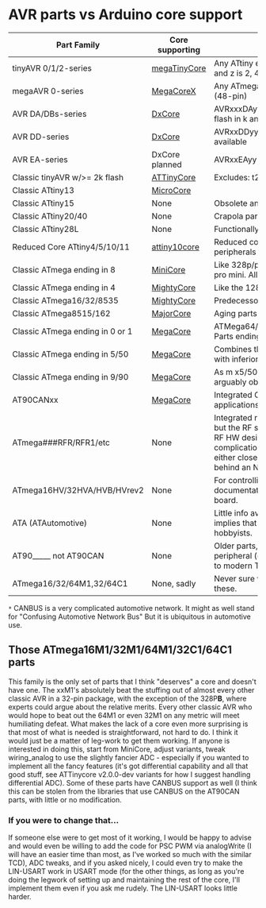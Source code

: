 # AVR parts vs Arduino core support

Part Family                     | Core supporting | Comments 
--------------------------------|-----------------|--------------------------------
tinyAVR 0/1/2-series            | [megaTinyCore](https://github.com/SpenceKonde/DxCore)| Any ATtiny ending in yz, where y is 0, 1, or 2, and z is 2, 4, 6, or 7 
megaAVR 0-series                | [MegaCoreX](https://github.com/MCUdude/MegaCoreX)| Any ATmega ending in 08 (32-pin) or 09 (48-pin)
AVR DA/DBs-series               | [DxCore](https://github.com/SpenceKonde/DxCore)| AVRxxxDAyy or AVRxxxDByy, where xxx is flash in k and yy is pincount. 
AVR DD-series                   | [DxCore](https://github.com/SpenceKonde/DxCore)| AVRxxDDyy - pincounts of 14, 20, 28 and 32 available
AVR EA-series                   | DxCore planned  | AVRxxEAyy - Unreleased.
Classic tinyAVR w/>= 2k flash   | [ATTinyCore](https://github.com/SpenceKonde/ATTinyCore) | Excludes: t20, t40, t28L
Classic ATtiny13                | [MicroCore](https://github.com/MCUdude/MicroCore) | 
Classic ATtiny15                | None            | Obsolete and out of production
Classic ATtiny20/40             | None            | Crapola parts
Classic ATtiny28L               | None            | Functionally obsolete. And it has no SRAM! 
Reduced Core ATtiny4/5/10/11    | [attiny10core](https://github.com/technoblogy/attiny10core)    | Reduced core parts. Not only are the peripherals disappointing, the CPU is gimped. 
Classic ATmega ending in 8      | [MiniCore](https://github.com/MCUdude/MiniCore)| Like 328p/pb and so on. Used in nano, uno, pro mini. All are better w/MiniCore. 
Classic ATmega ending in 4      | [MightyCore](https://github.com/MCUdude/MightyCore)| Like the 1284p and 324pb.
Classic ATmega16/32/8535        | [MightyCore](https://github.com/MCUdude/MightyCore)| Predecessors to the x4-series
Classic ATmega8515/162          | [MajorCore](https://github.com/MCUdude/MajorCore)| Aging parts with little to recommend them, 
Classic ATmega ending in 0 or 1 | [MegaCore](https://github.com/MCUdude/MegaCore)| ATMega64/128/640/1281/1280/2560/2561. Parts ending in 0 have 100 pins, rest 64.
Classic ATmega ending in 5/50   | [MegaCore](https://github.com/MCUdude/MegaCore)| Combines the pincount of the previous line with inferior peripheral selection.
Classic ATmega ending in 9/90   | [MegaCore](https://github.com/MCUdude/MegaCore)| As m x5/50, only those extra pins can drive arguably obsolete, rarely seen passive LCDs. 
AT90CANxx                       | [MegaCore](https://github.com/MCUdude/MegaCore)| Integrated CANBUS`*`for automotive applications. 
ATmega###RFR/RFR1/etc           | None            | Integrated radio communiction functionality, but the RF suff isn't documented publically.<br/>RF HW design is hard and has legal complications, and the RF functionaliity uses either closed source lib or docs are hidden behind an NDA. 
ATmega16HV/32HVA/HVB/HVrev2     | None            | For controlling LiPo charging up to 4S. Scant documentation. Just buy a balancing charger board. 
ATA (ATAutomotive)              | None            | Little info available, and what is avaiable implies that they are not a good fit for hobbyists. 
AT90_____ not AT90CAN           | None            | Older parts, each family with a confusing peripheral (either USB or a fancy timer similar to modern TCD called a PSC
ATmega16/32/64M1,32/64C1        | None, sadly     | Never sure why nobody made a core for these. 

`*` CANBUS is a very complicated automotive network. It might as well stand for "Confusing Automotive Network Bus" But it is ubiquitous in automotive use.

## Those ATmega16M1/32M1/64M1/32C1/64C1 parts
This family is the only set of parts that I think "deserves" a core and doesn't have one. The xxM1's absolutely beat the stuffing out of almost every other classic AVR in a 32-pin package, with the exception of the 328P**B**, where experts could argue about the relative merits. Every other classic AVR who would hope to beat out the 64M1 or even 32M1 on any metric will meet humiliating defeat. What makes the lack of a core even more surprising is that most of what is needed is straightforward, not hard to do. I think it would just be a matter of leg-work to get them working. If anyone is interested in doing this, start from MiniCore, adjust variants, tweak wiring_analog to use the slightly fancier ADC - especially if you wanted to implement all the fancy features (it's got differential capability and all that good stuff, see ATTinycore v2.0.0-dev variants for how I suggest handling differential ADC). Some of these parts have CANBUS support as well (I think this can be stolen from the libraries that use CANBUS on the AT90CAN parts, with little or no modification. 
### If you were to change that... 
If someone else were to get most of it working, I would be happy to advise and would even be willing to add the code for PSC PWM via analogWrite (I will have an easier time than most, as I've worked so much with the similar TCD), ADC tweaks, and if you asked nicely, I could even try to make the LIN-USART work in USART mode (for the other things, as long as you're doing the legwork of setting up and maintaining the rest of the core, I'll implement them even if you ask me rudely. The LIN-USART looks little harder.  
